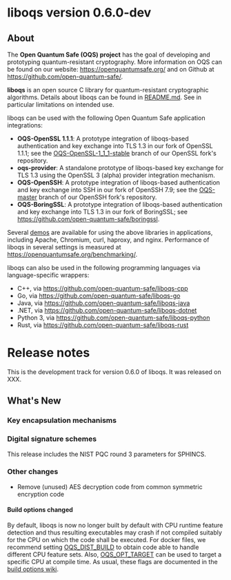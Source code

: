 liboqs version 0.6.0-dev
========================

About
-----

The **Open Quantum Safe (OQS) project** has the goal of developing and prototyping quantum-resistant cryptography.  More information on OQS can be found on our website: https://openquantumsafe.org/ and on Github at https://github.com/open-quantum-safe/.  

**liboqs** is an open source C library for quantum-resistant cryptographic algorithms.  Details about liboqs can be found in [README.md](https://github.com/open-quantum-safe/liboqs/blob/main/README.md).  See in particular limitations on intended use.

liboqs can be used with the following Open Quantum Safe application integrations:

- **OQS-OpenSSL 1.1.1**: A prototype integration of liboqs-based authentication and key exchange into TLS 1.3 in our fork of OpenSSL 1.1.1; see the [OQS-OpenSSL-1\_1\_1-stable](https://github.com/open-quantum-safe/openssl/tree/OQS-OpenSSL_1_1_1-stable) branch of our OpenSSL fork's repository.
- **oqs-provider**: A standalone prototype of liboqs-based key exchange for TLS 1.3 using the OpenSSL 3 (alpha) provider integration mechanism.
- **OQS-OpenSSH**: A prototype integration of liboqs-based authentication and key exchange into SSH in our fork of OpenSSH 7.9; see the [OQS-master](https://github.com/open-quantum-safe/openssh-portable/tree/OQS-master) branch of our OpenSSH fork's repository.
- **OQS-BoringSSL**: A prototype integration of liboqs-based authentication and key exchange into TLS 1.3 in our fork of BoringSSL; see https://github.com/open-quantum-safe/boringssl.

Several [demos](https://github.com/open-quantum-safe/oqs-demos) are available for using the above libraries in applications, including Apache, Chromium, curl, haproxy, and nginx.  Performance of liboqs in several settings is measured at https://openquantumsafe.org/benchmarking/.

liboqs can also be used in the following programming languages via language-specific wrappers:

- C++, via https://github.com/open-quantum-safe/liboqs-cpp
- Go, via https://github.com/open-quantum-safe/liboqs-go
- Java, via https://github.com/open-quantum-safe/liboqs-java
- .NET, via https://github.com/open-quantum-safe/liboqs-dotnet
- Python 3, via https://github.com/open-quantum-safe/liboqs-python
- Rust, via https://github.com/open-quantum-safe/liboqs-rust

Release notes
=============

This is the development track for version 0.6.0 of liboqs.  It was released on XXX.

What's New
----------

### Key encapsulation mechanisms

### Digital signature schemes
This release includes the NIST PQC round 3 parameters for SPHINCS.

### Other changes

- Remove (unused) AES decryption code from common symmetric encryption code

#### Build options changed

By default, liboqs is now no longer built by default with CPU runtime feature detection and thus resulting executables may crash if not compiled suitably for the  CPU on which the code shall be executed. 
For docker files, we recommend setting [OQS_DIST_BUILD](https://github.com/open-quantum-safe/liboqs/wiki/Customizing-liboqs#OQS_DIST_BUILD) to obtain code able to handle different CPU feature sets. Also, [OQS_OPT_TARGET](https://github.com/open-quantum-safe/liboqs/wiki/Customizing-liboqs#oqs_opt_target) can be used to target a specific CPU at compile time. As usual, these flags are documented in the [build options wiki](https://github.com/open-quantum-safe/liboqs/wiki/Customizing-liboqs).
